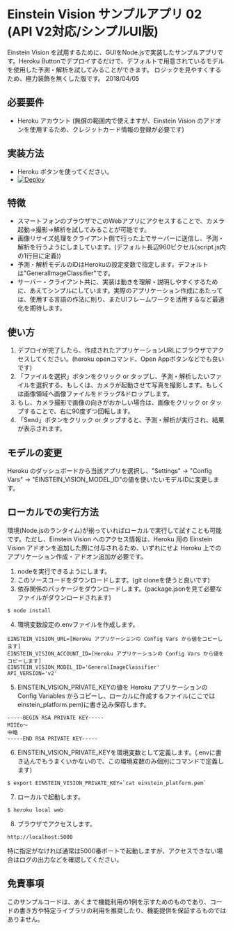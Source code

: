 # Einstein Vision サンプルアプリ 02 (API V2対応/シンプルUI版)

Einstein Vision を試用するために、GUIをNode.jsで実装したサンプルアプリです。Heroku Buttonでデプロイするだけで、デフォルトで用意されているモデルを使用した予測・解析を試してみることができます。
ロジックを見やすくするため、極力装飾を無くした版です。
2018/04/05

## 必要要件

 - Heroku アカウント (無償の範囲内で使えますが、Einstein Vision のアドオンを使用するため、クレジットカード情報の登録が必要です)

## 実装方法

 - Heroku ボタンを使ってください。
 - [![Deploy](https://www.herokucdn.com/deploy/button.png)](https://heroku.com/deploy)

## 特徴

 - スマートフォンのブラウザでこのWebアプリにアクセスすることで、カメラ起動→撮影→解析を試してみることが可能です。
 - 画像リサイズ処理をクライアント側で行った上でサーバーに送信し、予測・解析を行うようにしましています。(デフォルト長辺960ピクセル(script.js内の1行目に定義))
 - 予測・解析モデルのIDはHerokuの設定変数で指定します。デフォルトは"GeneralImageClassifier"です。
 - サーバー・クライアント共に、実装は動きを理解・説明しやすくするために、あえてシンプルにしています。実際のアプリケーション作成にあたっては、使用する言語の作法に則り、またUIフレームワークを活用するなど最適化を期待します。

## 使い方

1. デプロイが完了したら、作成されたアプリケーションURLにブラウザでアクセスしてください。(heroku openコマンド、Open Appボタンなどでも良いです)
2. 「ファイルを選択」ボタンをクリック or タップし、予測・解析したいファイルを選択する、もしくは、カメラが起動させて写真を撮影します。もしくは画像領域へ画像ファイルをドラッグ&ドロップします。
3. もし、カメラ撮影で画像の向きがおかしい場合は、画像をクリック or タップすることで、右に90度ずつ回転します。
4. 「Send」ボタンをクリック or タップすると、予測・解析が実行され、結果が表示されます。

## モデルの変更

Heroku のダッシュボードから当該アプリを選択し、"Settings" -> "Config Vars" -> "EINSTEIN_VISION_MODEL_ID"の値を使いたいモデルIDに変更します。

## ローカルでの実行方法

環境(Node.jsのランタイム)が揃っていればローカルで実行して試すことも可能です。ただし、Einstein Vision へのアクセス情報は、Heroku 用の Einstein Vision アドオンを追加した際に付与されるため、いずれにせよ Heroku 上でのアプリケーション作成・アドオン追加が必要です。

1. nodeを実行できるようにします。
2. このソースコードをダウンロードします。(git cloneを使うと良いです)
3. 依存関係のパッケージをダウンロードします。(package.jsonを見て必要なファイルがダウンロードされます)

```
$ node install
```

4. 環境変数設定の.envファイルを作成します。

```.env
EINSTEIN_VISION_URL=[Heroku アプリケーションの Config Vars から値をコピーします]
EINSTEIN_VISION_ACCOUNT_ID=[Heroku アプリケーションの Config Vars から値をコピーします]
EINSTEIN_VISION_MODEL_ID='GeneralImageClassifier'
API_VERSION='v2'
```

5. EINSTEIN_VISION_PRIVATE_KEYの値を Heroku アプリケーションの Config Variables からコピーし、ローカルに作成するファイル(ここではeinstein_platform.pem)に書き込み保存します。

```einstein_platform.pem
-----BEGIN RSA PRIVATE KEY-----
MIIEo〜
中略
-----END RSA PRIVATE KEY-----
```

6. EINSTEIN_VISION_PRIVATE_KEYを環境変数として定義します。(.envに書き込んでもうまくいかないので、この環境変数のみ個別にコマンドで定義します)

```
$ export EINSTEIN_VISION_PRIVATE_KEY=`cat einstein_platform.pem`
```

7. ローカルで起動します。

```
$ heroku local web
```

8. ブラウザでアクセスします。

```
http://localhost:5000
```
特に指定がなければ通常は5000番ポートで起動しますが、アクセスできない場合はログの出力などを確認してください。

## 免責事項

このサンプルコードは、あくまで機能利用の1例を示すためのものであり、コードの書き方や特定ライブラリの利用を推奨したり、機能提供を保証するものではありません。
